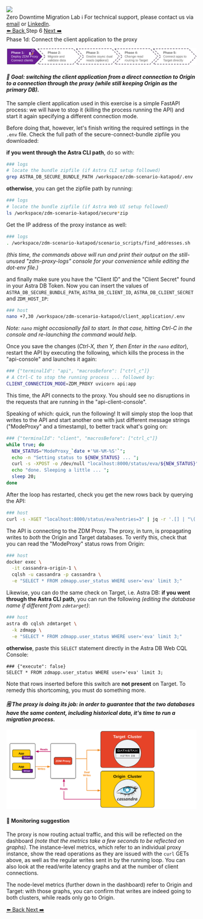 <!-- TOP -->
<div class="top">
  <img class="scenario-academy-logo" src="https://datastax-academy.github.io/katapod-shared-assets/images/ds-academy-2023.svg" />
  <div class="scenario-title-section">
    <span class="scenario-title">Zero Downtime Migration Lab</span>
    <span class="scenario-subtitle">ℹ️ For technical support, please contact us via <a href="mailto:aleksandr.volochnev@datastax.com">email</a> or <a href="https://dtsx.io/aleks">LinkedIn</a>.</span>
  </div>
</div>

<!-- NAVIGATION -->
<div id="navigation-top" class="navigation-top">
 <a href='command:katapod.loadPage?[{"step":"step5"}]' 
   class="btn btn-dark navigation-top-left">⬅️ Back
 </a>
<span class="step-count">Step 6</span>
 <a href='command:katapod.loadPage?[{"step":"step7"}]' 
    class="btn btn-dark navigation-top-right">Next ➡️
  </a>
</div>

<!-- CONTENT -->

<div class="step-title">Phase 1d: Connect the client application to the proxy</div>

![Phase 1d](images/p1d.png)

#### _🎯 Goal: switching the client application from a direct connection to Origin to a connection through the proxy (while still keeping Origin as the primary DB)._

The sample client application used in this exercise is a simple FastAPI process:
we will have to stop it (killing the process running the API) and start it again
specifying a different connection mode.

Before doing that, however, let's finish writing the required settings in
the `.env` file. Check the full path of the secure-connect-bundle zipfile
you downloaded:

**if you went through the Astra CLI path**, do so with:

```bash
### logs
# locate the bundle zipfile (if Astra CLI setup followed)
grep ASTRA_DB_SECURE_BUNDLE_PATH /workspace/zdm-scenario-katapod/.env
```

**otherwise**, you can get the zipfile path by running:

```bash
### logs
# locate the bundle zipfile (if Astra Web UI setup followed)
ls /workspace/zdm-scenario-katapod/secure*zip
```

Get the IP address of the proxy instance as well:

```bash
### logs
. /workspace/zdm-scenario-katapod/scenario_scripts/find_addresses.sh
```

_(this time, the commands above will run and print their output on the still-unused
"zdm-proxy-logs" console for your convenience while editing the dot-env file.)_

and finally make sure you have the "Client ID" and the "Client Secret" found
in your Astra DB Token. Now you can insert the values of `ASTRA_DB_SECURE_BUNDLE_PATH`, `ASTRA_DB_CLIENT_ID`, `ASTRA_DB_CLIENT_SECRET` and `ZDM_HOST_IP`:

```bash
### host
nano +7,30 /workspace/zdm-scenario-katapod/client_application/.env
```

_Note: `nano` might occasionally fail to start. In that case, hitting Ctrl-C in the console and re-launching the command would help._

Once you save the changes (_Ctrl-X, then Y, then Enter in the `nano` editor_),
restart the API by executing the following, which kills the process in the "api-console" and launches it again:

```bash
### {"terminalId": "api", "macrosBefore": ["ctrl_c"]}
# A Ctrl-C to stop the running process ... followed by:
CLIENT_CONNECTION_MODE=ZDM_PROXY uvicorn api:app
```

This time, the API connects to the proxy. You should see no disruptions in the
requests that are running in the "api-client-console".

Speaking of which: quick, run the following!
It will simply stop the loop that writes to the API
and start another one with just different message strings ("ModeProxy" and a timestamp),
to better track what's going on:

```bash
### {"terminalId": "client", "macrosBefore": ["ctrl_c"]}
while true; do
  NEW_STATUS="ModeProxy_`date +'%H-%M-%S'`";
  echo -n "Setting status to ${NEW_STATUS} ... ";
  curl -s -XPOST -o /dev/null "localhost:8000/status/eva/${NEW_STATUS}";
  echo "done. Sleeping a little ... ";
  sleep 20;
done
```

After the loop has restarted, check you get the new rows back by querying the API:

```bash
### host
curl -s -XGET "localhost:8000/status/eva?entries=3" | jq -r '.[] | "\(.when)\t\(.status)"'
```

The API is connecting to the ZDM Proxy. The proxy, in turn, is propagating
writes to _both_ the Origin and Target databases. To verify this,
check that you can read the "ModeProxy" status rows from Origin:

```bash
### host
docker exec \
  -it cassandra-origin-1 \
  cqlsh -u cassandra -p cassandra \
  -e "SELECT * FROM zdmapp.user_status WHERE user='eva' limit 3;"
```

Likewise, you can do the same check on Target, i.e. Astra DB:
**if you went through the Astra CLI path**, you can run the following _(editing the database name if different from `zdmtarget`)_:

```bash
### host
astra db cqlsh zdmtarget \
  -k zdmapp \
  -e "SELECT * FROM zdmapp.user_status WHERE user='eva' limit 3;"
```

**otherwise**, paste this `SELECT` statement directly in the Astra DB Web CQL Console:

```cql
### {"execute": false}
SELECT * FROM zdmapp.user_status WHERE user='eva' limit 3;
```

Note that rows inserted before this switch are **not present** on Target.
To remedy this shortcoming, you must do something more.

#### _🗒️ The proxy is doing its job: in order to guarantee that the two databases have the same content, including historical data, it's time to run a migration process._

![Schema, phase 1d](images/schema1d_r.png)

#### 🔎 Monitoring suggestion

The proxy is now routing actual traffic, and this will be reflected on the
dashboard _(note that the metrics take a few seconds to be reflected on graphs)_.
The instance-level metrics, which refer to an individual proxy instance,
show the read operations as they are issued with the `curl` GETs above,
as well as the regular writes sent in by the running loop.
You can also look at the read/write latency graphs and at the number of client connections.

The node-level metrics (further down in the dashboard) refer to Origin and Target:
with those graphs, you can confirm that writes are indeed going to both clusters,
while reads only go to Origin.

<!-- NAVIGATION -->
<div id="navigation-bottom" class="navigation-bottom">
 <a href='command:katapod.loadPage?[{"step":"step5"}]'
   class="btn btn-dark navigation-bottom-left">⬅️ Back
 </a>
 <a href='command:katapod.loadPage?[{"step":"step7"}]'
    class="btn btn-dark navigation-bottom-right">Next ➡️
  </a>
</div>
